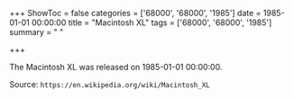 +++
ShowToc = false
categories = ['68000', '68000', '1985']
date = 1985-01-01 00:00:00
title = "Macintosh XL"
tags = ['68000', '68000', '1985']
summary = " "

+++

The Macintosh XL was released on 1985-01-01 00:00:00.

Source: `https://en.wikipedia.org/wiki/Macintosh_XL`


